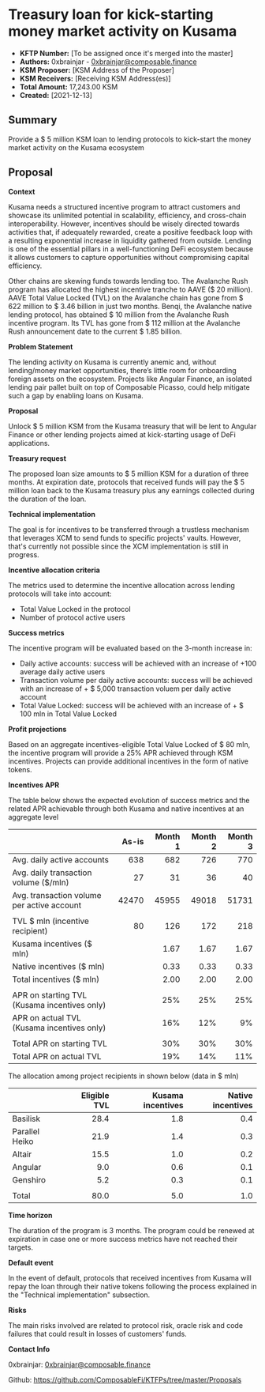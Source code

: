 
# Treasury loan for kick-starting money market activity on Kusama


* **KFTP Number:** [To be assigned once it's merged into the master]
* **Authors:** 0xbrainjar - 0xbrainjar@composable.finance
* **KSM Proposer:** [KSM Address of the Proposer]
* **KSM Receivers:** [Receiving KSM Address(es)]
* **Total Amount:** 17,243.00 KSM
* **Created:** [2021-12-13]

## Summary

Provide a $ 5 million KSM loan to lending protocols to kick-start the money market activity on the Kusama ecosystem


## Proposal

**Context**

Kusama needs a structured incentive program to attract customers and showcase its unlimited potential in scalability, efficiency, and cross-chain interoperability.
However, incentives should be wisely directed towards activities that, if adequately rewarded, create a positive feedback loop with a resulting exponential increase in liquidity gathered from outside. 
Lending is one of the essential pillars in a well-functioning DeFi ecosystem because it allows customers to capture opportunities without compromising capital efficiency. 

Other chains are skewing funds towards lending too. The Avalanche Rush program has allocated the highest incentive tranche to AAVE ($ 20 million). 
AAVE Total Value Locked (TVL) on the Avalanche chain has gone from $ 622 million to $ 3.46 billion in just two months. 
Benqi, the Avalanche native lending protocol, has obtained $ 10 million from the Avalanche Rush incentive program.
Its TVL has gone from $ 112 million at the Avalanche Rush announcement date to the current $ 1.85 billion.

**Problem Statement**

The lending activity on Kusama is currently anemic and, without lending/money market opportunities, there’s little room for onboarding foreign assets on the ecosystem. 
Projects like Angular Finance, an isolated lending pair pallet built on top of Composable Picasso, could help mitigate such a gap by enabling loans on Kusama.

**Proposal**

 Unlock $ 5 million KSM from the Kusama treasury that will be lent to Angular Finance or other lending projects aimed at kick-starting usage of DeFi applications. 

**Treasury request**

The proposed loan size amounts to $ 5 million KSM for a duration of three months. At expiration date, protocols that received funds will pay the $ 5 million loan back to the Kusama treasury plus any earnings collected during the duration of the loan.

**Technical implementation**

The goal is for incentives to be transferred through a trustless mechanism that leverages XCM to send funds to specific projects' vaults. However, that's currently not possible since the XCM implementation is still in progress.

**Incentive allocation criteria**

The metrics used to determine the incentive allocation across lending protocols will take into account:

* Total Value Locked in the protocol
* Number of protocol active users

**Success metrics**

The incentive program will be evaluated based on the 3-month increase in:

* Daily active accounts: success will be achieved with an increase of +100 average daily active users
* Transaction volume per daily active accounts: success will be achieved with an increase of + $ 5,000 transaction voluem per daily active account
* Total Value Locked: success will be achieved with an increase of + $ 100 mln in Total Value Locked 

**Profit projections**

Based on an aggregate incentives-eligible Total Value Locked of $ 80 mln, the incentive program will provide a 25% APR achieved through KSM incentives. Projects can provide additional incentives in the form of native tokens.

**Incentives APR**

The table below shows the expected evolution of success metrics and the related APR achievable through both Kusama and native incentives at an aggregate level

|                                                | As-is| Month 1| Month 2| Month 3|
|------------------------------------------------|-----:|-------:|-------:|-------:|
| Avg. daily active accounts                     |   638|     682|     726|     770|
| Avg. daily transaction volume   ($/mln)        |    27|      31|      36|      40|
| Avg. transaction volume per   active account   | 42470|   45955|   49018|   51731|
|                                                |      |        |        |        |
| TVL $ mln (incentive   recipient)              |    80|     126|     172|     218|
| Kusama incentives ($ mln)                      |      |    1.67|    1.67|    1.67|
| Native incentives ($ mln)                      |      |    0.33|    0.33|    0.33|
| Total incentives ($ mln)                       |      |    2.00|    2.00|    2.00|
|                                                |      |        |        |        |  
| APR on starting TVL (Kusama   incentives only) |      |     25%|     25%|     25%|
| APR on actual TVL (Kusama   incentives only)   |      |     16%|     12%|      9%|
|                                                |      |        |        |        | 
| Total APR on starting TVL                      |      |     30%|     30%|     30%|
| Total APR on actual TVL                        |      |     19%|     14%|     11%|

The allocation among project recipients in shown below (data in $ mln)

|                | Eligible TVL | Kusama incentives | Native incentives |
|----------------|-------------:|------------------:|------------------:|
| Basilisk       |         28.4 |               1.8 |               0.4 |
| Parallel Heiko |         21.9 |               1.4 |               0.3 |
| Altair         |         15.5 |               1.0 |               0.2 |
| Angular        |          9.0 |               0.6 |               0.1 |
| Genshiro       |          5.2 |               0.3 |               0.1 |
|                |              |                   |                   |
| Total          |         80.0 |               5.0 |               1.0 |


**Time horizon**

The duration of the program is 3 months. The program could be renewed at expiration in case one or more success metrics have not reached their targets.

**Default event**

In the event of default, protocols that received incentives from Kusama will repay the loan through their native tokens following the process explained in the "Technical implementation" subsection.

**Risks**

The main risks involved are related to protocol risk, oracle risk and code failures that could result in losses of customers' funds. 

**Contact Info**

0xbrainjar: 0xbrainjar@composable.finance

Github: https://github.com/ComposableFi/KTFPs/tree/master/Proposals
